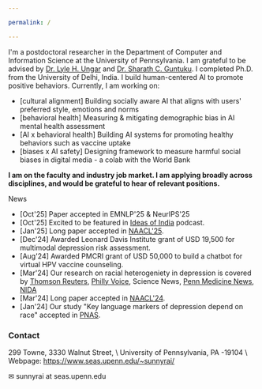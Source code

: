```yaml
---

permalink: /

---
```


I'm a postdoctoral researcher in the Department of Computer and Information Science at the University of Pennsylvania. I am grateful to be advised by [Dr. Lyle H. Ungar](https://www.cis.upenn.edu/~ungar/) and [Dr. Sharath C. Guntuku](https://sharathg.cis.upenn.edu/). I completed Ph.D. from the University of Delhi, India. I build human-centered AI to promote positive behaviors. Currently, I am working on:

- [cultural alignment] Building socially aware AI that aligns with users' preferred style, emotions and norms
- [behavioral health] Measuring & mitigating demographic bias in AI mental health assessment 
- [AI x behavioral health] Building AI systems for promoting healthy behaviors such as vaccine uptake 
- [biases x AI safety] Designing framework to measure harmful social biases in digital media  - a colab with the World Bank

**I am on the faculty and industry job market. I am applying broadly across disciplines, and would be grateful to hear of relevant positions.**

News

* [Oct'25] Paper accepted in EMNLP'25 & NeurIPS'25
* [Oct'25] Excited to be featured in [Ideas of India](https://www.mercatus.org/ideasofindia/sunny-rai-using-large-language-models-understand-depiction-shame-and-pride-bollywood) podcast.
* [Jan'25] Long paper accepted in [NAACL'25](https://2025.naacl.org/). 
* [Dec'24] Awarded Leonard Davis Institute grant of USD 19,500 for multimodal depression risk assessment.
* [Aug'24] Awarded PMCRI grant of USD 50,000 to build a chatbot for virtual HPV vaccine counseling.
* [Mar'24] Our research on racial heterogeniety in depression is covered by [Thomson Reuters](https://www.reuters.com/business/healthcare-pharmaceuticals/ai-fails-detect-depression-signs-social-media-posts-by-black-americans-study-2024-03-28/), [Philly Voice](https://www.phillyvoice.com/artificial-intelligence-depression-mental-health-racial-disparities-penn-study-ai/), Science News, [Penn Medicine News](https://www.pennmedicine.org/news/news-releases/2024/march/depression-in-black-people-unnoticed-by-ai-analyzing-social-media), [NIDA](https://nida.nih.gov/news-events/news-releases/2024/03/analysis-of-social-media-language-using-ai-models-predicts-depression-severity-for-white-americans-but-not-black-americans)
* [Mar'24] Long paper accepted in [NAACL'24](https://2024.naacl.org/).
* [Jan'24] Our study "Key language markers of depression depend on race" accepted in <a href = "https://www.pnas.org/doi/10.1073/pnas.2319837121">PNAS</a>. 


### Contact

299 Towne, 3330 Walnut Street, \\
University of Pennsylvania, PA -19104 \\
Webpage: 
<a href="https://www.seas.upenn.edu/~sunnyrai/">https://www.seas.upenn.edu/~sunnyrai/</a>


&#9993; sunnyrai at seas.upenn.edu
